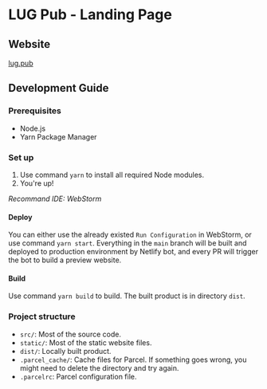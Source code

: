 # LUG Pub - Landing Page

## Website

[lug.pub](https://www.lug.pub)

## Development Guide

### Prerequisites

- Node.js
- Yarn Package Manager

### Set up

1. Use command `yarn` to install all required Node modules.
2. You're up!

*Recommand IDE: WebStorm*

#### Deploy

You can either use the already existed `Run Configuration` in WebStorm, or use command `yarn start`.
Everything in the `main` branch will be built and deployed to production environment by Netlify bot, and every PR will trigger the bot to build a preview website.

#### Build

Use command `yarn build` to build. The built product is in directory `dist`.

### Project structure

- `src/`: Most of the source code.
- `static/`: Most of the static website files.
- `dist/`: Locally built product.
- `.parcel_cache/`: Cache files for Parcel. If something goes wrong, you might need to delete the directory and try again.
- `.parcelrc`: Parcel configuration file.
